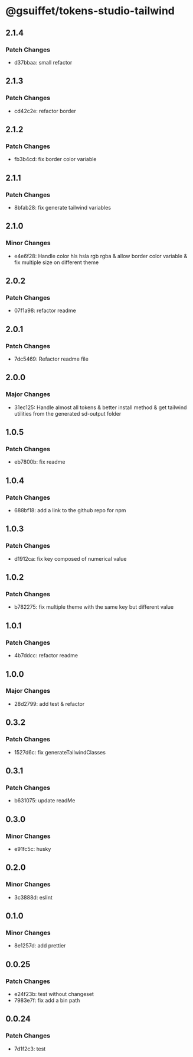 # @gsuiffet/tokens-studio-tailwind

## 2.1.4

### Patch Changes

- d37bbaa: small refactor

## 2.1.3

### Patch Changes

- cd42c2e: refactor border

## 2.1.2

### Patch Changes

- fb3b4cd: fix border color variable

## 2.1.1

### Patch Changes

- 8bfab28: fix generate tailwind variables

## 2.1.0

### Minor Changes

- e4e6f28: Handle color hls hsla rgb rgba & allow border color variable & fix multiple size on different theme

## 2.0.2

### Patch Changes

- 07f1a98: refactor readme

## 2.0.1

### Patch Changes

- 7dc5469: Refactor readme file

## 2.0.0

### Major Changes

- 31ec125: Handle almost all tokens & better install method & get tailwind utilities from the generated sd-output folder

## 1.0.5

### Patch Changes

- eb7800b: fix readme

## 1.0.4

### Patch Changes

- 688bf18: add a link to the github repo for npm

## 1.0.3

### Patch Changes

- d1912ca: fix key composed of numerical value

## 1.0.2

### Patch Changes

- b782275: fix multiple theme with the same key but different value

## 1.0.1

### Patch Changes

- 4b7ddcc: refactor readme

## 1.0.0

### Major Changes

- 28d2799: add test & refactor

## 0.3.2

### Patch Changes

- 1527d6c: fix generateTailwindClasses

## 0.3.1

### Patch Changes

- b631075: update readMe

## 0.3.0

### Minor Changes

- e91fc5c: husky

## 0.2.0

### Minor Changes

- 3c3888d: eslint

## 0.1.0

### Minor Changes

- 8e1257d: add prettier

## 0.0.25

### Patch Changes

- e24f23b: test without changeset
- 7983e7f: fix add a bin path

## 0.0.24

### Patch Changes

- 7d1f2c3: test
